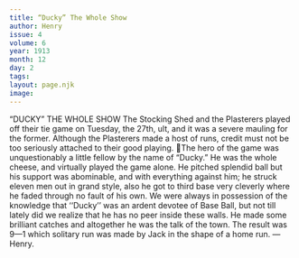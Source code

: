 ```yaml
---
title: “Ducky” The Whole Show
author: Henry
issue: 4
volume: 6
year: 1913
month: 12
day: 2
tags:
layout: page.njk
image:
---
```

“DUCKY” THE WHOLE SHOW The Stocking Shed and the Plasterers played off their tie game on Tuesday, the 27th, ult, and it was a severe mauling for the former. Although the Plasterers made a host of runs, credit must not be too seriously attached to their good playing. The hero of the game was unquestionably a little fellow by the name of “Ducky.” He was the whole cheese, and virtually played the game alone. He pitched splendid ball but his support was abominable, and with everything against him; he struck eleven men out in grand style, also he got to third base very cleverly where he faded through no fault of his own. We were always in possession of the knowledge that ‘‘Ducky’’ was an ardent devotee of Base Ball, but not till lately did we realize that he has no peer inside these walls. He made some brilliant catches and altogether he was the talk of the town. The result was 9—1 which solitary run was made by Jack in the shape of a home run. —Henry. 
